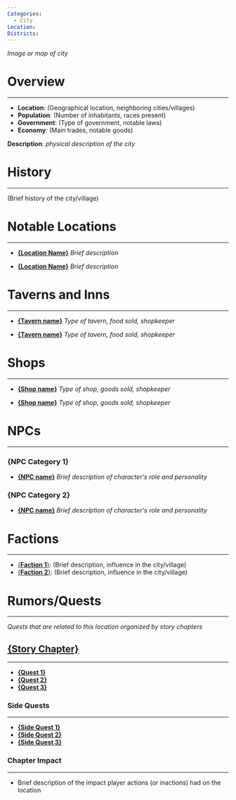 ```yaml
---
Categories:
  - City
Location: 
Districts:
---
```

 _Image or map of city_
# Overview
---
- **Location**: (Geographical location, neighboring cities/villages)
- **Population**: (Number of inhabitants, races present)
- **Government**: (Type of government, notable laws)
- **Economy**: (Main trades, notable goods)

**Description**: _physical description of the city_
# History
---
(Brief history of the city/village)
# Notable Locations
---
- [**{Location Name}**](obsidian://open?file=location%20name) 
  _Brief description_
  
- [**{Location Name}**](obsidian://open?file=location%20name) 
  _Brief description_
# Taverns and Inns
---
- [**{Tavern name}**](obsidian://open?file=location%20name) 
  _Type of tavern, food sold, shopkeeper_

- [**{Tavern name}**](obsidian://open?file=location%20name) 
  _Type of tavern, food sold, shopkeeper_
# Shops
---
- [**{Shop name}**](obsidian://open?file=location%20name) 
  _Type of shop, goods sold, shopkeeper_

- [**{Shop name}**](obsidian://open?file=location%20name) 
  _Type of shop, goods sold, shopkeeper_
# NPCs
---
### {NPC Category 1}
- [**{NPC name}**](obsidian://open?file=NPC%20name) 
  _Brief description of character's role and personality_

### {NPC Category 2}
- [**{NPC name}**](obsidian://open?file=NPC%20name) 
  _Brief description of character's role and personality_
# Factions
---
- [{**Faction 1**}](obsidian://open?file=faction%20name): (Brief description, influence in the city/village)
- [{**Faction 2**}](obsidian://open?file=faction%20name): (Brief description, influence in the city/village)
# Rumors/Quests
---
_Quests that are related to this location organized by story chapters_
## [{Story Chapter}](obsidian://open?file=chapter%20name)
---
- [**{Quest 1}**](obsidian://open?file=quest%20name)
- [**{Quest 2}**](obsidian://open?file=quest%20name)
- [**{Quest 3}**](obsidian://open?file=quest%20name)
### Side Quests
---
- [**{Side Quest 1}**](obsidian://open?file=quest%20name)
- [**{Side Quest 2}**](obsidian://open?file=quest%20name)
- [**{Side Quest 3}**](obsidian://open?file=quest%20name)
### Chapter Impact
---
- Brief description of the impact player actions (or inactions) had on the location